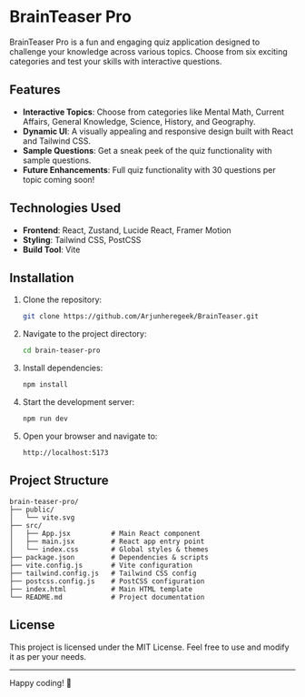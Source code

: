 # BrainTeaser Pro

BrainTeaser Pro is a fun and engaging quiz application designed to challenge your knowledge across various topics. Choose from six exciting categories and test your skills with interactive questions.

## Features

- **Interactive Topics**: Choose from categories like Mental Math, Current Affairs, General Knowledge, Science, History, and Geography.
- **Dynamic UI**: A visually appealing and responsive design built with React and Tailwind CSS.
- **Sample Questions**: Get a sneak peek of the quiz functionality with sample questions.
- **Future Enhancements**: Full quiz functionality with 30 questions per topic coming soon!

## Technologies Used

- **Frontend**: React, Zustand, Lucide React, Framer Motion
- **Styling**: Tailwind CSS, PostCSS
- **Build Tool**: Vite

## Installation

1. Clone the repository:
   ```bash
   git clone https://github.com/Arjunheregeek/BrainTeaser.git
   ```

2. Navigate to the project directory:
   ```bash
   cd brain-teaser-pro
   ```

3. Install dependencies:
   ```bash
   npm install
   ```

4. Start the development server:
   ```bash
   npm run dev
   ```

5. Open your browser and navigate to:
   ```
   http://localhost:5173
   ```

## Project Structure

```
brain-teaser-pro/
├── public/
│   └── vite.svg
├── src/
│   ├── App.jsx          # Main React component
│   ├── main.jsx         # React app entry point
│   └── index.css        # Global styles & themes
├── package.json         # Dependencies & scripts
├── vite.config.js       # Vite configuration
├── tailwind.config.js   # Tailwind CSS config
├── postcss.config.js    # PostCSS configuration
├── index.html           # Main HTML template
└── README.md            # Project documentation
```

## License

This project is licensed under the MIT License. Feel free to use and modify it as per your needs.

---

Happy coding! 🚀
